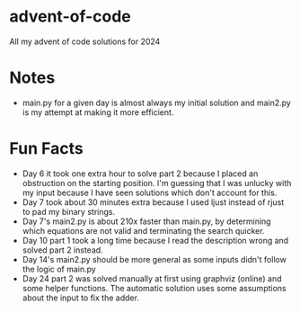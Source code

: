 # advent-of-code
All my advent of code solutions for 2024

# Notes
- main.py for a given day is almost always my initial solution and main2.py is my attempt at making it more efficient.

# Fun Facts
- Day 6 it took one extra hour to solve part 2 because I placed an obstruction on the starting position. I'm guessing that I was unlucky with my input because I have seen solutions which don't account for this.
- Day 7 took about 30 minutes extra because I used ljust instead of rjust to pad my binary strings.
- Day 7's main2.py is about 210x faster than main.py, by determining which equations are not valid and terminating the search quicker.
- Day 10 part 1 took a long time because I read the description wrong and solved part 2 instead.
- Day 14's main2.py should be more general as some inputs didn't follow the logic of main.py
- Day 24 part 2 was solved manually at first using graphviz (online) and some helper functions. The automatic solution uses some assumptions about the input to fix the adder.